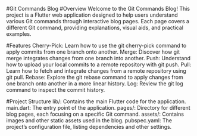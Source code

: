 #Git Commands Blog
#Overview
Welcome to the Git Commands Blog! This project is a Flutter web application designed to help users understand various Git commands through interactive blog pages. Each page covers a different Git command, providing explanations, visual aids, and practical examples.

#Features
Cherry-Pick: Learn how to use the git cherry-pick command to apply commits from one branch onto another.
Merge: Discover how git merge integrates changes from one branch into another.
Push: Understand how to upload your local commits to a remote repository with git push.
Pull: Learn how to fetch and integrate changes from a remote repository using git pull.
Rebase: Explore the git rebase command to apply changes from one branch onto another in a more linear history.
Log: Review the git log command to inspect the commit history.

#Project Structure
lib/: Contains the main Flutter code for the application.
main.dart: The entry point of the application.
pages/: Directory for different blog pages, each focusing on a specific Git command.
assets/: Contains images and other static assets used in the blog.
pubspec.yaml: The project’s configuration file, listing dependencies and other settings.
